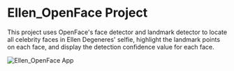# Ellen_OpenFace Project

This project uses OpenFace's face detector and landmark detector to locate all celebrity faces in Ellen Degeneres' selfie, highlight the landmark points on each face, and display the detection confidence value for each face.

![Ellen_OpenFace App](ellen_openface_app.png?raw=true "Ellen_OpenFace App")
